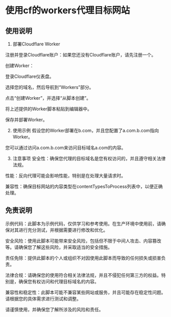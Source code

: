 # 使用cf的workers代理目标网站
## 使用说明
1. 部署Cloudflare Worker
   
注册并登录Cloudflare账户：如果您还没有Cloudflare账户，请先注册一个。

创建Worker：

登录Cloudflare仪表盘。

选择您的域名，然后导航到“Workers”部分。

点击“创建Worker”，并选择“从脚本创建”。

将上述提供的Worker脚本粘贴到编辑器中。

保存并部署Worker。


2. 使用示例
假设您的Worker部署在b.com，并且您配置了a.com.b.com指向Worker。

您可以通过访问a.com.b.com来访问目标域名a.com的内容。

3. 注意事项
安全性：确保您代理的目标域名是您有权访问的，并且遵守相关法律法规。

性能：反向代理可能会影响性能，特别是在处理大量请求时。

兼容性：确保目标网站的内容类型在contentTypesToProcess列表中，以便正确处理。

## 免责说明
示例代码：此脚本为示例代码，仅供学习和参考使用。在生产环境中使用前，请确保对其进行充分测试，并根据需要进行修改和优化。

安全风险：使用此脚本可能带来安全风险，包括但不限于中间人攻击、内容篡改等。请确保您了解这些风险，并采取适当的安全措施。

责任免除：提供此脚本的个人或组织不对因使用此脚本而导致的任何损失或损害负责。

法律合规：请确保您的使用符合相关法律法规，并且不侵犯任何第三方的权益。特别是，确保您有权访问和代理目标域名的内容。

兼容性和稳定性：此脚本可能不兼容某些网站或服务，并且可能存在稳定性问题。请根据您的具体需求进行测试和调整。

请谨慎使用，并确保您了解所涉及的风险和责任。
